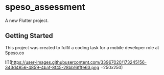 # speso_assessment

A new Flutter project.

## Getting Started

This project was created to fulfil a coding task for a mobile developer role at Speso.co

![](https://user-images.githubusercontent.com/33967020/173245156-343d4856-4859-4baf-8f45-28bb16fffe63.png =250x250)
